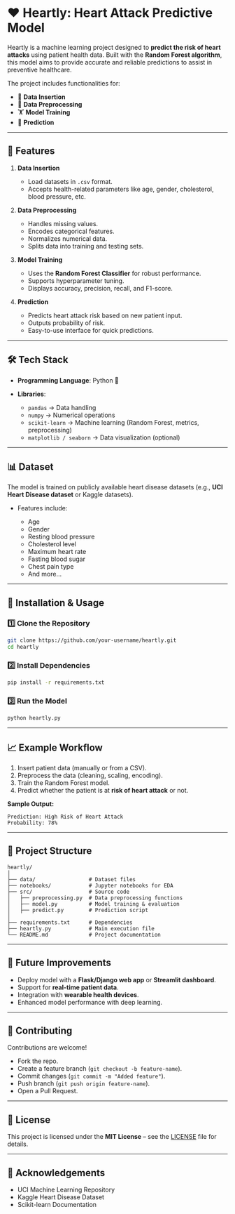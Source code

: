 # ❤️ Heartly: Heart Attack Predictive Model

Heartly is a machine learning project designed to **predict the risk of heart attacks** using patient health data. Built with the **Random Forest algorithm**, this model aims to provide accurate and reliable predictions to assist in preventive healthcare.

The project includes functionalities for:

* 📂 **Data Insertion**
* 🧹 **Data Preprocessing**
* 🏋️ **Model Training**
* 🔮 **Prediction**

---

## 🚀 Features

1. **Data Insertion**

   * Load datasets in `.csv` format.
   * Accepts health-related parameters like age, gender, cholesterol, blood pressure, etc.

2. **Data Preprocessing**

   * Handles missing values.
   * Encodes categorical features.
   * Normalizes numerical data.
   * Splits data into training and testing sets.

3. **Model Training**

   * Uses the **Random Forest Classifier** for robust performance.
   * Supports hyperparameter tuning.
   * Displays accuracy, precision, recall, and F1-score.

4. **Prediction**

   * Predicts heart attack risk based on new patient input.
   * Outputs probability of risk.
   * Easy-to-use interface for quick predictions.

---

## 🛠️ Tech Stack

* **Programming Language**: Python 🐍
* **Libraries**:

  * `pandas` → Data handling
  * `numpy` → Numerical operations
  * `scikit-learn` → Machine learning (Random Forest, metrics, preprocessing)
  * `matplotlib / seaborn` → Data visualization (optional)

---

## 📊 Dataset

The model is trained on publicly available heart disease datasets (e.g., **UCI Heart Disease dataset** or Kaggle datasets).

* Features include:

  * Age
  * Gender
  * Resting blood pressure
  * Cholesterol level
  * Maximum heart rate
  * Fasting blood sugar
  * Chest pain type
  * And more…

---

## 🔧 Installation & Usage

### 1️⃣ Clone the Repository

```bash
git clone https://github.com/your-username/heartly.git
cd heartly
```

### 2️⃣ Install Dependencies

```bash
pip install -r requirements.txt
```

### 3️⃣ Run the Model

```bash
python heartly.py
```

---

## 📈 Example Workflow

1. Insert patient data (manually or from a CSV).
2. Preprocess the data (cleaning, scaling, encoding).
3. Train the Random Forest model.
4. Predict whether the patient is at **risk of heart attack** or not.

**Sample Output:**

```text
Prediction: High Risk of Heart Attack
Probability: 78%
```

---

## 📂 Project Structure

```
heartly/
│
├── data/                 # Dataset files
├── notebooks/            # Jupyter notebooks for EDA
├── src/                  # Source code
│   ├── preprocessing.py  # Data preprocessing functions
│   ├── model.py          # Model training & evaluation
│   ├── predict.py        # Prediction script
│
├── requirements.txt      # Dependencies
├── heartly.py            # Main execution file
└── README.md             # Project documentation
```

---

## 📌 Future Improvements

* Deploy model with a **Flask/Django web app** or **Streamlit dashboard**.
* Support for **real-time patient data**.
* Integration with **wearable health devices**.
* Enhanced model performance with deep learning.

---

## 🤝 Contributing

Contributions are welcome!

* Fork the repo.
* Create a feature branch (`git checkout -b feature-name`).
* Commit changes (`git commit -m "Added feature"`).
* Push branch (`git push origin feature-name`).
* Open a Pull Request.

---

## 📜 License

This project is licensed under the **MIT License** – see the [LICENSE](LICENSE) file for details.

---

## 🙌 Acknowledgements

* UCI Machine Learning Repository
* Kaggle Heart Disease Dataset
* Scikit-learn Documentation

